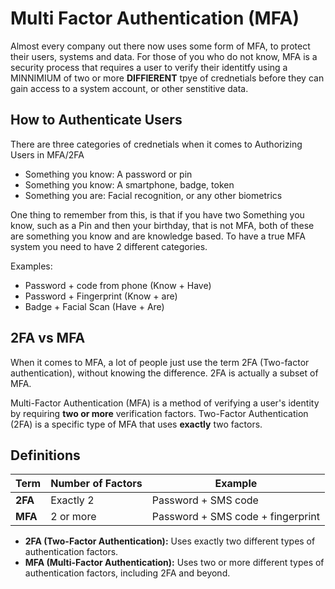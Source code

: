 # Multi Factor Authentication (MFA)

Almost every company out there now uses some form of MFA, to protect their users, systems and data. For those of you who do not know, MFA is a security process that requires a user to verify their identitfy using a MINNIMIUM of two or more **DIFFIERENT** tpye of crednetials before they can gain access to a system account, or other senstitive data. 

## How to Authenticate Users

There are three categories of crednetials when it comes to Authorizing Users in MFA/2FA

- Something you know: A password or pin
- Something you know: A smartphone, badge, token
- Something you are: Facial recognition, or any other biometrics

One thing to remember from this, is that if you have two Something you know, such as a Pin and then your birthday, that is not MFA, both of these are something you know and are knowledge based. To have a true MFA system you need to have 2 different categories.

Examples:
- Password + code from phone (Know + Have)
- Password + Fingerprint (Know + are)
- Badge + Facial Scan (Have + Are)

## 2FA vs MFA

When it comes to MFA, a lot of people just use the term 2FA (Two-factor authentication), without knowing the difference. 2FA is actually a subset of MFA.

Multi-Factor Authentication (MFA) is a method of verifying a user's identity by requiring **two or more** verification factors. Two-Factor Authentication (2FA) is a specific type of MFA that uses **exactly** two factors.

## Definitions

| Term    | Number of Factors | Example                           |
| ------- | ----------------- | --------------------------------- |
| **2FA** | Exactly 2         | Password + SMS code               |
| **MFA** | 2 or more         | Password + SMS code + fingerprint |

- **2FA (Two-Factor Authentication):** Uses exactly two different types of authentication factors.
- **MFA (Multi-Factor Authentication):** Uses two or more different types of authentication factors, including 2FA and beyond.


